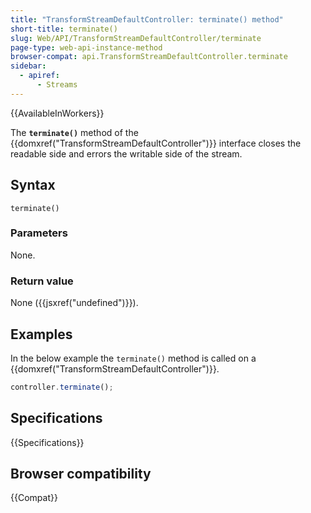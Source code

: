 ```yaml
---
title: "TransformStreamDefaultController: terminate() method"
short-title: terminate()
slug: Web/API/TransformStreamDefaultController/terminate
page-type: web-api-instance-method
browser-compat: api.TransformStreamDefaultController.terminate
sidebar:
  - apiref:
      - Streams
---
```


{{AvailableInWorkers}}

The **`terminate()`** method of the {{domxref("TransformStreamDefaultController")}} interface closes the readable side and errors the writable side of the stream.

## Syntax

```js-nolint
terminate()
```

### Parameters

None.

### Return value

None ({{jsxref("undefined")}}).

## Examples

In the below example the `terminate()` method is called on a {{domxref("TransformStreamDefaultController")}}.

```js
controller.terminate();
```

## Specifications

{{Specifications}}

## Browser compatibility

{{Compat}}
